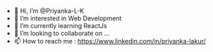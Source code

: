 - 👋 Hi, I’m @Priyanka-L-K
- 👀 I’m interested in Web Development
- 🌱 I’m currently learning ReactJs
- 💞️ I’m looking to collaborate on ...
- 📫 How to reach me : https://www.linkedin.com/in/priyanka-lakur/

<!---
Priyanka-L-K/Priyanka-L-K is a ✨ special ✨ repository because its `README.md` (this file) appears on your GitHub profile.
You can click the Preview link to take a look at your changes.
--->
